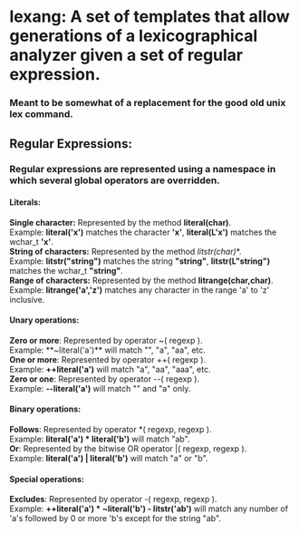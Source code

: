 # lexang: A set of templates that allow generations of a lexicographical analyzer given a set of regular expression.
### Meant to be somewhat of a replacement for the good old unix lex command.

## Regular Expressions:
### Regular expressions are represented using a namespace in which several global operators are overridden.
#### Literals:
  **Single character:** Represented by the method **literal(char)**.  
  Example: **literal('x')** matches the character **'x'**, **literal(L'x')** matches the wchar_t **'x'**.  
  **String of characters:** Represented by the method **litstr(char*)**.  
  Example: **litstr("string")** matches the string **"string"**, **litstr(L"string")** matches the wchar_t **"string"**.  
  **Range of characters:** Represented by the method **litrange(char,char)**.  
  Example: **litrange('a','z')** matches any character in the range 'a' to 'z' inclusive. 
#### Unary operations:
  **Zero or more**: Represented by operator ~( regexp ).  
  Example: **~literal('a')** will match "", "a", "aa", etc.  
  **One or more**: Represented by operator ++( regexp ).  
  Example: **++literal('a')** will match "a", "aa", "aaa", etc.  
  **Zero or one**: Represented by operator --( regexp ).  
  Example: **--literal('a')** will match "" and "a" only.  
#### Binary operations:
  **Follows**: Represented by operator \*( regexp, regexp ).  
  Example: **literal('a') * literal('b')** will match "ab".  
  **Or**: Represented by the bitwise OR operator |( regexp, regexp ).  
  Example: **literal('a') | literal('b')** will match "a" or "b".
#### Special operations:
  **Excludes**: Represented by operator -( regexp, regexp ).  
  Example: **++literal('a') * ~literal('b') - litstr('ab')** will match any number of 'a's followed by 0 or more 'b's except for the string "ab".  
